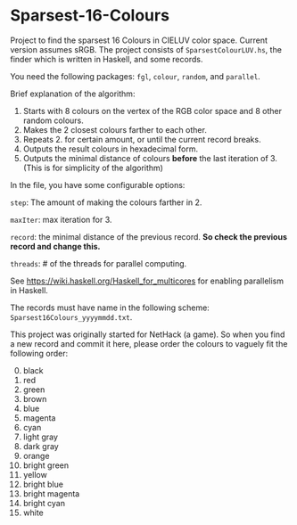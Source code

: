 # Sparsest-16-Colours
Project to find the sparsest 16 Colours in CIELUV color space.
Current version assumes sRGB.
The project consists of `SparsestColourLUV.hs`, the finder which is written in Haskell, and some records.
  
You need the following packages: `fgl`, `colour`, `random`, and `parallel`.

Brief explanation of the algorithm:

  1. Starts with 8 colours on the vertex of the RGB color space and 8 other random colours.
  2. Makes the 2 closest colours farther to each other.
  3. Repeats 2. for certain amount, or until the current record breaks.
  4. Outputs the result colours in hexadecimal form.
  5. Outputs the minimal distance of colours **before** the last iteration of 3. (This is for simplicity of the algorithm)

In the file, you have some configurable options:

  `step`: The amount of making the colours farther in 2.
  
  `maxIter`: max iteration for 3.
  
  `record`: the minimal distance of the previous record. **So check the previous record and change this.**
  
  `threads`: # of the threads for parallel computing.
  

See https://wiki.haskell.org/Haskell_for_multicores for enabling parallelism in Haskell.

The records must have name in the following scheme: `Sparsest16Colours_yyyymmdd.txt`.

This project was originally started for NetHack (a game). So when you find a new record and commit it here, please order the colours to vaguely fit the following order:

  0. black
  1. red
  2. green
  3. brown
  4. blue
  5. magenta
  6. cyan
  7. light gray
  8. dark gray
  9. orange
  10. bright green
  11. yellow
  12. bright blue
  13. bright magenta
  14. bright cyan
  15. white

